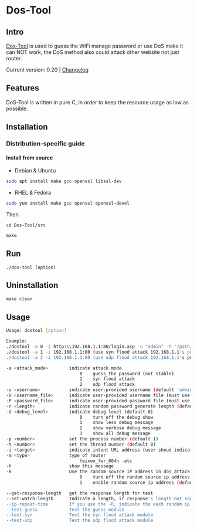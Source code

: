 # Dos-Tool

## Intro

[Dos-Tool](https://github.com/rikonaka/DoS-Tool) is used to guess the WiFi manage password or use DoS make it can NOT work, the DoS method also could attack other website not just router.

Current version: 0.20 | [Changelog](CHANGELOG.md)

## Features

DoS-Tool is written in pure C, in order to keep the resource usage as low as possible.

## Installation

### Distribution-specific guide

#### Install from source

- Debian & Ubuntu

```bash
sudo apt install make gcc openssl libssl-dev
```

- RHEL & Fedora

```bash
sudo yum install make gcc openssl openssl-devel
```

Then

```
cd Dos-Tool/src
```

```c
make
```

## Run

```
./dos-tool [option]
```

## Uninstallation

```c
make clean
```

## Usage

```bash
Usage: dostool [option]

Example:
./dostool -a 0 -i http:\\192.168.1.1:80/login.asp -u "admin" -P "/path/password.txt" (use username admin and password file to guess)
./dostool -a 1 -i 192.168.1.1:80 (use syn flood attack 192.168.1.1's port 80)
./dostool -a 2 -i 192.168.1.1:80 (use udp flood attack 192.168.1.1's port 80)

-a <attack_mode>        indicate attack mode
                            0    guess the password (not stable)
                            1    syn flood attack
                            2    udp flood attack
-u <username>           indicate user-provided username (default 'admin', must use with -a 0)
-U <username_file>      indicate user-provided username file (must use with -a 0 and -P)
-P <password_file>      indicate user-provided password file (must use with -a 0)
-r <length>             indicate random password generate length (default 8)
-d <debug_level>        indicate debug level (default 0)
                            0    turn off the debug show
                            1    show less debug message
                            2    show verbose debug message
                            3    show all debug message
-p <number>             set the process number (default 1)
-t <number>             set the thread number (default 8)
-i <target>             indicate intent URL address (user shoud indicate the port in thr URL)
-m <type>               type of router
                            feixun_fwr_604h .etc
-h                      show this message
-R                      Use the random source IP address in dos attack (can not use in the guess password attack)
                            0    turn off the random source ip address which can protect you true IP in the local net
                            1    enable random source ip address (default)

--get-response-length   get the response length for test
--set-watch-length      Indicate a length, if response's length not equal this, return
--ip-repeat-time        If you use the -R, indicate the each random ip repeat send times(default 10240)
--test-guess            Test the guess module
--test-syn              Test the syn flood attack module
--test-udp              Test the udp flood attack module
```

